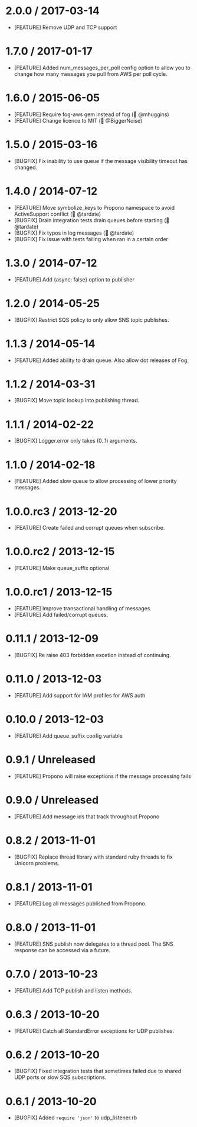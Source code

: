 # 2.0.0 / 2017-03-14
* [FEATURE] Remove UDP and TCP support

# 1.7.0 / 2017-01-17
* [FEATURE] Added num_messages_per_poll config option to allow you to change how many messages you pull from AWS per poll cycle.

# 1.6.0 / 2015-06-05
* [FEATURE] Require fog-aws gem instead of fog  (:blue_heart: @mhuggins)
* [FEATURE] Change licence to MIT  (:blue_heart: @BiggerNoise)

# 1.5.0 / 2015-03-16
* [BUGFIX] Fix inability to use queue if the message visibility timeout has changed.

# 1.4.0 / 2014-07-12
* [FEATURE] Move symbolize_keys to Propono namespace to avoid ActiveSupport conflict (:blue_heart: @tardate)
* [BUGFIX] Drain integration tests drain queues before starting (:blue_heart: @tardate)
* [BUGFIX] Fix typos in log messages (:blue_heart: @tardate)
* [BUGFIX] Fix issue with tests failing when ran in a certain order

# 1.3.0 / 2014-07-12
* [FEATURE] Add {async: false} option to publisher

# 1.2.0 / 2014-05-25
* [BUGFIX] Restrict SQS policy to only allow SNS topic publishes.

# 1.1.3 / 2014-05-14
* [FEATURE] Added ability to drain queue. Also allow dot releases of Fog.

# 1.1.2 / 2014-03-31
* [BUGFIX] Move topic lookup into publishing thread.

# 1.1.1 / 2014-02-22
* [BUGFIX] Logger.error only takes (0..1) arguments.

# 1.1.0 / 2014-02-18
* [FEATURE] Added slow queue to allow processing of lower priority messages.

# 1.0.0.rc3 / 2013-12-20
* [FEATURE] Create failed and corrupt queues when subscribe.

# 1.0.0.rc2 / 2013-12-15
* [FEATURE] Make queue_suffix optional

# 1.0.0.rc1 / 2013-12-15
* [FEATURE] Improve transactional handling of messages.
* [FEATURE] Add failed/corrupt queues.

# 0.11.1 / 2013-12-09
* [BUGFIX] Re raise 403 forbidden excetion instead of continuing.

# 0.11.0 / 2013-12-03
* [FEATURE] Add support for IAM profiles for AWS auth

# 0.10.0 / 2013-12-03
* [FEATURE] Add queue_suffix config variable

# 0.9.1 / Unreleased
* [FEATURE] Propono will raise exceptions if the message processing fails

# 0.9.0 / Unreleased
* [FEATURE] Add message ids that track throughout Propono

# 0.8.2 / 2013-11-01
* [BUGFIX] Replace thread library with standard ruby threads to fix Unicorn problems.

# 0.8.1 / 2013-11-01
* [FEATURE] Log all messages published from Propono.

# 0.8.0 / 2013-11-01
* [FEATURE] SNS publish now delegates to a thread pool. The SNS response can be accessed via a future.

# 0.7.0 / 2013-10-23
* [FEATURE] Add TCP publish and listen methods.

# 0.6.3 / 2013-10-20
* [FEATURE] Catch all StandardError exceptions for UDP publishes.

# 0.6.2 / 2013-10-20
* [BUGFIX] Fixed integration tests that sometimes failed due to shared UDP ports or slow SQS subscriptions.

# 0.6.1 / 2013-10-20
* [BUGFIX] Added `require 'json'` to udp_listener.rb
